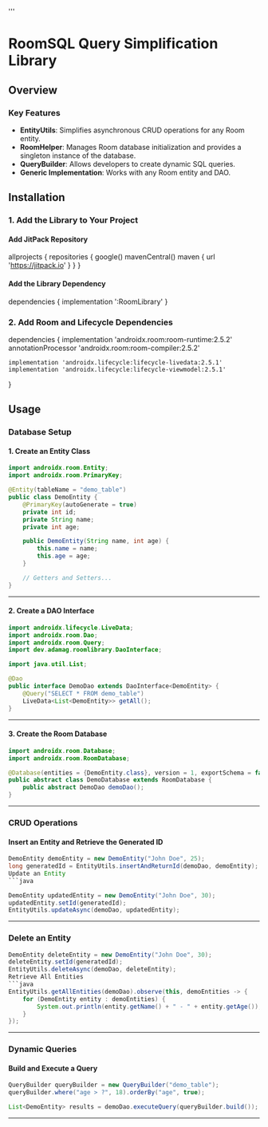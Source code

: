 '''
# RoomSQL Query Simplification Library

## Overview
### Key Features
- **EntityUtils**: Simplifies asynchronous CRUD operations for any Room entity.
- **RoomHelper**: Manages Room database initialization and provides a singleton instance of the database.
- **QueryBuilder**: Allows developers to create dynamic SQL queries.
- **Generic Implementation**: Works with any Room entity and DAO.

## Installation
### 1. Add the Library to Your Project
#### Add JitPack Repository
allprojects {
    repositories {
        google()
        mavenCentral()
        maven { url 'https://jitpack.io' }
    }
}
#### Add the Library Dependency

dependencies {
    implementation ':RoomLibrary'
}

### 2. Add Room and Lifecycle Dependencies

dependencies {
    implementation 'androidx.room:room-runtime:2.5.2'
    annotationProcessor 'androidx.room:room-compiler:2.5.2'

    implementation 'androidx.lifecycle:lifecycle-livedata:2.5.1'
    implementation 'androidx.lifecycle:lifecycle-viewmodel:2.5.1'
}

## Usage

### Database Setup

#### 1. Create an Entity Class
```java
import androidx.room.Entity;
import androidx.room.PrimaryKey;

@Entity(tableName = "demo_table")
public class DemoEntity {
    @PrimaryKey(autoGenerate = true)
    private int id;
    private String name;
    private int age;

    public DemoEntity(String name, int age) {
        this.name = name;
        this.age = age;
    }

    // Getters and Setters...
}
```

---

#### 2. Create a DAO Interface
```java
import androidx.lifecycle.LiveData;
import androidx.room.Dao;
import androidx.room.Query;
import dev.adamag.roomlibrary.DaoInterface;

import java.util.List;

@Dao
public interface DemoDao extends DaoInterface<DemoEntity> {
    @Query("SELECT * FROM demo_table")
    LiveData<List<DemoEntity>> getAll();
}
```

---

#### 3. Create the Room Database
```java
import androidx.room.Database;
import androidx.room.RoomDatabase;

@Database(entities = {DemoEntity.class}, version = 1, exportSchema = false)
public abstract class DemoDatabase extends RoomDatabase {
    public abstract DemoDao demoDao();
}
```

---

### CRUD Operations

#### Insert an Entity and Retrieve the Generated ID
```java
DemoEntity demoEntity = new DemoEntity("John Doe", 25);
long generatedId = EntityUtils.insertAndReturnId(demoDao, demoEntity);
Update an Entity
```java

DemoEntity updatedEntity = new DemoEntity("John Doe", 30);
updatedEntity.setId(generatedId);
EntityUtils.updateAsync(demoDao, updatedEntity);
```

---
### Delete an Entity
```java
DemoEntity deleteEntity = new DemoEntity("John Doe", 30);
deleteEntity.setId(generatedId);
EntityUtils.deleteAsync(demoDao, deleteEntity);
Retrieve All Entities
```java
EntityUtils.getAllEntities(demoDao).observe(this, demoEntities -> {
    for (DemoEntity entity : demoEntities) {
        System.out.println(entity.getName() + " - " + entity.getAge());
    }
});
```

---
### Dynamic Queries

#### Build and Execute a Query
```java
QueryBuilder queryBuilder = new QueryBuilder("demo_table");
queryBuilder.where("age > ?", 18).orderBy("age", true);

List<DemoEntity> results = demoDao.executeQuery(queryBuilder.build());
```

---
